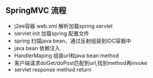 ## SpringMVC 流程
* j2ee容器 web.xml 解析加载spring servlet
* servlet init 加载spring 配置文件
* spring 扫描java bean，通过反射组装到IOC容器中
* java bean 依赖注入
* HandlerMaping 组装url和java bean method
* 客户端请求doGet/doPost匹配到url,找到method再invoke
* servlet response method return